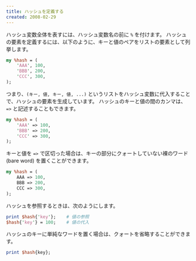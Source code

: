 ```yaml
---
title: ハッシュを定義する
created: 2008-02-29
---
```


ハッシュ変数全体を表すには、ハッシュ変数名の前に `%` を付けます。
ハッシュの要素を定義するには、以下のように、キーと値のペアをリストの要素として列挙します。

```perl
my %hash = (
    'AAA', 100,
    'BBB', 200,
    'CCC', 300,
);
```

つまり、`(キー, 値, キー, 値, ...)` というリストをハッシュ変数に代入することで、ハッシュの要素を生成しています。
ハッシュのキーと値の間のカンマは、`=>` と記述することもできます。

```perl
my %hash = (
    'AAA' => 100,
    'BBB' => 200,
    'CCC' => 300,
);
```

キーと値を `=>` で区切った場合は、キーの部分にクォートしていない裸のワード (bare word) を置くことができます。

```perl
my %hash = (
    AAA => 100,
    BBB => 200,
    CCC => 300,
);
```

ハッシュを参照するときは、次のようにします。

```perl
print $hash{'key'};    # 値の参照
$hash{'key'} = 100;    # 値の代入
```

ハッシュのキーに単純なワードを置く場合は、クォートを省略することができます。

```perl
print $hash{key};
```

